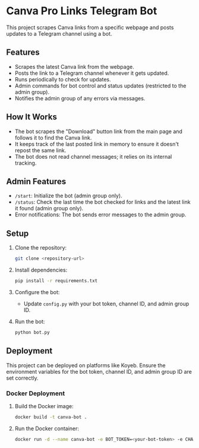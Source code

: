 # Canva Pro Links Telegram Bot

This project scrapes Canva links from a specific webpage and posts updates to a Telegram channel using a bot.

## Features
- Scrapes the latest Canva link from the webpage.
- Posts the link to a Telegram channel whenever it gets updated.
- Runs periodically to check for updates.
- Admin commands for bot control and status updates (restricted to the admin group).
- Notifies the admin group of any errors via messages.

## How It Works
- The bot scrapes the "Download" button link from the main page and follows it to find the Canva link.
- It keeps track of the last posted link in memory to ensure it doesn't repost the same link.
- The bot does not read channel messages; it relies on its internal tracking.

## Admin Features
- `/start`: Initialize the bot (admin group only).
- `/status`: Check the last time the bot checked for links and the latest link it found (admin group only).
- Error notifications: The bot sends error messages to the admin group.

## Setup

1. Clone the repository:
   ```bash
   git clone <repository-url>
   ```

2. Install dependencies:
   ```bash
   pip install -r requirements.txt
   ```

3. Configure the bot:
   - Update `config.py` with your bot token, channel ID, and admin group ID.

4. Run the bot:
   ```bash
   python bot.py
   ```

## Deployment
This project can be deployed on platforms like Koyeb. Ensure the environment variables for the bot token, channel ID, and admin group ID are set correctly.

### Docker Deployment
1. Build the Docker image:
   ```bash
   docker build -t canva-bot .
   ```

2. Run the Docker container:
   ```bash
   docker run -d --name canva-bot -e BOT_TOKEN=<your-bot-token> -e CHANNEL_ID=<your-channel-id> -e ADMIN_GROUP_ID=<your-admin-group-id> canva-bot
   ```